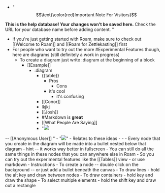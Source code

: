 - "$$\text{\color{red}Important Note For Visitors}$$ 

**This is the help database! Your changes won't be saved here.** 
Check the URL for your database name before adding content. "
- If you're just getting started with Roam, make sure to check out [[Welcome to Roam]] and [[Roam for Zettlekasting]] first
- For people who want to try out the more #Experimental Features though, here are diagrams (still definitely a work in progress)
    - To create a diagram just write :diagram at the beginning of a block
        - [[Example]]
            - :diagram
                - {{table}}
                    - Pros
                        - Cons
                    - it's cool
                        - it's confusing
                - [[Conor]]
                - lkjkj
                - [[Josh]]
                - #Markdown is __great__
                - [[What People Are Saying]]
                - "![](https://firebasestorage.googleapis.com/v0/b/firescript-577a2.appspot.com/o/imgs%2Fv8%2Fhelp%2FScreenshot%202019-08-20%2023.15.31.png?alt=media&token=976a0a49-2c56-480b-8ab2-c9dcace7d50a)

-- [[Anonymous User]] "
                - "![](https://firebasestorage.googleapis.com/v0/b/firescript-577a2.appspot.com/o/imgs%2Fv8%2Fhelp%2FDJUqQvAhNC?alt=media&token=c28ccabf-4602-4916-8bfb-adb64254172a)"
                - Relates to these ideas
                - 
                - 
    - Every node that you create in the diagram will be made into a bullet nested below that diagram
        - hint -- it works way better in fullscreen
        - You can still do all the same things in these nodes that you can anywhere else in Roam
            - So you can try out the experimental features like the [[Tables]] view
            - or use markdown
    - Instructions
        - To create a node -- double click on the background -- or just add a bullet beneath the canvas
        - To draw lines
            - hold the alt key and draw between nodes
    - To draw containers
        - hold key and draw the shape
    - To select multiple elements
        - hold the shift key and draw out a rectangle
